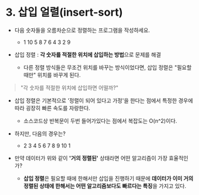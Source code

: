 # 3. 삽입 얼렬(insert-sort)
- 다음 숫자들을 오름차순으로 정렬하는 프로그램을 작성하세요.
	- 1 10 5 8 7 6 4 3 2 9

- 삽입 정렬 : **각 숫자를 적절한 위치에 삽입하는 방법**으로 문제를 해결
	- 다른 정렬 방식들은 무조건 위치를 바꾸는 방식이었다면, 삽입 정렬은 "필요할 때만" 위치를 바꾸게 된다.

> "각 숫자를 적절한 위치에 삽입하면 어떨까?"

- 삽입 정렬은 기본적으로 '정렬이 되어 있다고 가정'을 한다는 점에서 특정한 경우에 따라 굉장히 빠른 속도를 자랑한다.
	- 소스코드상 반복문이 두번 들어가있다는 점에서 복잡도는 O(n^2)이다.

- 하지만, 다음의 경우는?
	- 2 3 4 5 6 7 8 9 10 1

- 만약 데이터가 위와 같이 **'거의 정렬된'** 상태라면 어떤 알고리즘이 가장 효율적인가?
	- **삽입 정렬**은 필요할 때에 한해서만 삽입을 진행하기 때문에 **데이터가 이미 거의 정렬된 상태에 한해서는 어떤 알고리즘보다도 빠르다는 특징**을 가지고 있다.

